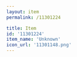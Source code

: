 ```yaml
---
layout: item
permalink: /11301224

title: Item
id: '11301224'
item_name: 'Unknown'
icon_url: '11301148.png'
---
```

